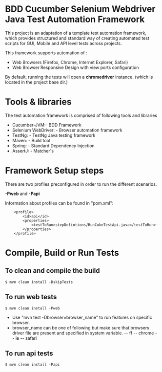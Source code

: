 BDD Cucumber Selenium Webdriver Java Test Automation Framework
==============================================================

This project is an adaptation of a template test automation framework, which provides structured and standard way of 
creating automated test scripts for GUI, Mobile and API level tests across projects.

This framework supports automation of : 
- Web Browsers (Firefox, Chrome, Internet Explorer, Safari)
- Web Browser Responsive Design with view ports configuration


By default, running the tests will open a **chromedriver** instance. (which is located in the project base dir.)

Tools & libraries
=================
The test automation framework is comprised of following tools and libraries  

- Cucumber-JVM:- BDD Framework  
- Selenium WebDriver: - Browser automation framework
- TestNg: - TestNg Java testing framework  
- Maven: - Build tool  
- Spring: - Standard Dependency Injection     
- AssertJ: - Matcher's


Framework Setup steps
============================
There are two profiles preconfigured in order to run the different scenarios. 

**-Pweb** and **-Papi**


Information about profiles can be found in "pom.xml": 

        <profile>
            <id>api</id>
            <properties>
                <testToRun>stepDefintions/RunCukeTestApi.java</testToRun>
            </properties>
        </profile>


Compile, Build or Run Tests
===========================

To clean and compile the build
------------------------------

```
$ mvn clean install -DskipTests 
```

To run web tests
----------------

```
$ mvn clean install -Pweb
```

- Use "mvn test -Dbrowser=browser_name" to run features on specific browser.
- browser_name can be one of following but make sure that browsers driver file are present and specified in system variable.
-- ff
-- chrome
-- ie
-- safari

To run api tests
----------------

```
$ mvn clean install -Papi
```



